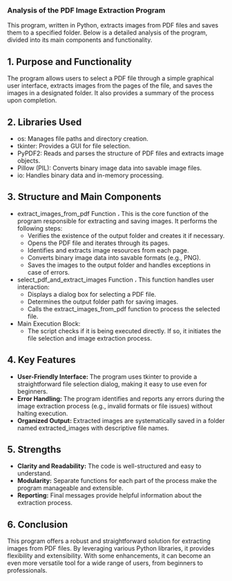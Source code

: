 ### Analysis of the PDF Image Extraction Program
This program, written in Python, extracts images from PDF files and saves them to a specified folder. Below is a detailed analysis of the program, divided into its main components and functionality.

## 1. Purpose and Functionality
The program allows users to select a PDF file through a simple graphical user interface, extracts images from the pages of the file, and saves the images in a designated folder. It also provides a summary of the process upon completion.

## 2. Libraries Used
- os: Manages file paths and directory creation.
- tkinter: Provides a GUI for file selection.
- PyPDF2: Reads and parses the structure of PDF files and extracts image objects.
- Pillow (PIL): Converts binary image data into savable image files.
- io: Handles binary data and in-memory processing.

## 3. Structure and Main Components
- extract_images_from_pdf Function ، This is the core function of the program responsible for extracting and saving images. It performs the following steps:
    - Verifies the existence of the output folder and creates it if necessary.
    - Opens the PDF file and iterates through its pages.
    - Identifies and extracts image resources from each page.
    - Converts binary image data into savable formats (e.g., PNG).
    - Saves the images to the output folder and handles exceptions in case of errors.
- select_pdf_and_extract_images Function ، This function handles user interaction:
    - Displays a dialog box for selecting a PDF file.
    - Determines the output folder path for saving images.
    - Calls the extract_images_from_pdf function to process the selected file.
- Main Execution Block:
    - The script checks if it is being executed directly. If so, it initiates the file selection and image extraction process.

## 4. Key Features
- <b>User-Friendly Interface: </b>The program uses tkinter to provide a straightforward file selection dialog, making it easy to use even for beginners.
- <b>Error Handling: </b>The program identifies and reports any errors during the image extraction process (e.g., invalid formats or file issues) without halting execution.
- <b>Organized Output: </b>Extracted images are systematically saved in a folder named extracted_images with descriptive file names.


## 5. Strengths
- <b>Clarity and Readability:</b> The code is well-structured and easy to understand.
- <b>Modularity:</b> Separate functions for each part of the process make the program manageable and extensible.
- <b>Reporting:</b> Final messages provide helpful information about the extraction process.

## 6. Conclusion
This program offers a robust and straightforward solution for extracting images from PDF files. By leveraging various Python libraries, it provides flexibility and extensibility. With some enhancements, it can become an even more versatile tool for a wide range of users, from beginners to professionals.



